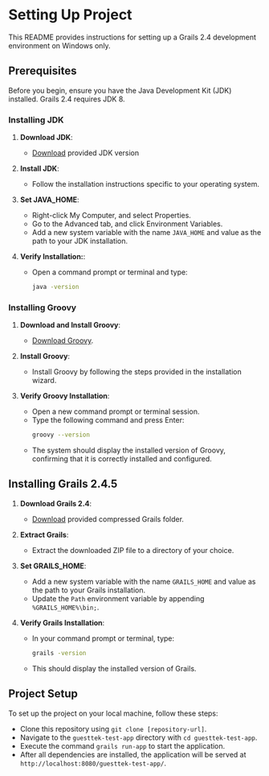 # Setting Up Project

This README provides instructions for setting up a Grails 2.4 development environment on Windows only.
## Prerequisites

Before you begin, ensure you have the Java Development Kit (JDK) installed. Grails 2.4 requires JDK 8.

### Installing JDK

1. **Download JDK**:
   - [Download](https://rendezview-test-bucket.s3.amazonaws.com/jdk-8u202-windows-x64.exe) provided JDK version

2. **Install JDK**:
   - Follow the installation instructions specific to your operating system.

3. **Set JAVA_HOME**:
     - Right-click My Computer, and select Properties.
     - Go to the Advanced tab, and click Environment Variables.
     - Add a new system variable with the name `JAVA_HOME` and value as the path to your JDK installation.

4. **Verify Installation:**:
   - Open a command prompt or terminal and type:
     ```bash
     java -version

### Installing Groovy

  1. **Download and Install Groovy**:
     - [Download Groovy](https://rendezview-test-bucket.s3.amazonaws.com/groovy-2.1.8-installer.exe).

  2. **Install Groovy**:
     - Install Groovy by following the steps provided in the installation wizard.
       
  3. **Verify Groovy Installation**:
     - Open a new command prompt or terminal session.
     - Type the following command and press Enter:
       ```bash
       groovy --version
       ```
     - The system should display the installed version of Groovy, confirming that it is correctly installed and configured.

## Installing Grails 2.4.5

1. **Download Grails 2.4**:
   - [Download](https://rendezview-test-bucket.s3.amazonaws.com/Grails-2.4.5.zip) provided compressed Grails folder.

2. **Extract Grails**:
   - Extract the downloaded ZIP file to a directory of your choice.

3. **Set GRAILS_HOME**:
     - Add a new system variable with the name `GRAILS_HOME` and value as the path to your Grails installation.
     - Update the `Path` environment variable by appending `%GRAILS_HOME%\bin;`.

4. **Verify Grails Installation**:
   - In your command prompt or terminal, type:
     ```bash
     grails -version
     ```
   - This should display the installed version of Grails.

## Project Setup

 To set up the project on your local machine, follow these steps:

 - Clone this repository using `git clone [repository-url]`.
 - Navigate to the `guesttek-test-app` directory with `cd guesttek-test-app`.
 - Execute the command `grails run-app` to start the application.
 - After all dependencies are installed, the application will be served at `http://localhost:8080/guesttek-test-app/`.
